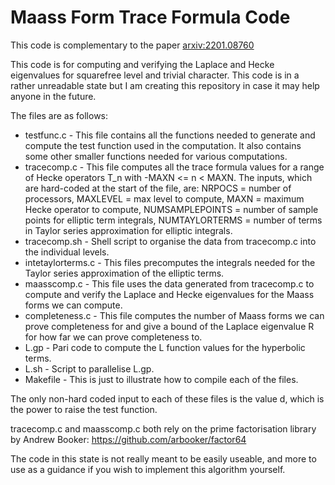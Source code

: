 # Maass Form Trace Formula Code

This code is complementary to the paper [arxiv:2201.08760](https://arxiv.org/abs/2201.08760)

This code is for computing and verifying the Laplace and Hecke eigenvalues for squarefree level and trivial character. This code is in a rather unreadable state but I am creating this repository in case it may help anyone in the future.

The files are as follows:
- testfunc.c - This file contains all the functions needed to generate and compute the test function used in the computation. It also contains some other smaller functions needed for various computations.
- tracecomp.c - This file computes all the trace formula values for a range of Hecke operators T_n with -MAXN <= n <  MAXN. The inputs, which are hard-coded at the start of the file, are: NRPOCS = number of processors, MAXLEVEL = max level to compute, MAXN = maximum Hecke operator to compute, NUMSAMPLEPOINTS = number of sample points for elliptic term integrals, NUMTAYLORTERMS = number of terms in Taylor series approximation for elliptic integrals.
- tracecomp.sh - Shell script to organise the data from tracecomp.c into the individual levels.
- intetaylorterms.c - This files precomputes the integrals needed for the Taylor series approximation of the elliptic terms. 
- maasscomp.c - This file uses the data generated from tracecomp.c to compute and verify the Laplace and Hecke eigenvalues for the Maass forms we can compute. 
- completeness.c - This file computes the number of Maass forms we can prove completeness for and give a bound of the Laplace eigenvalue R for how far we can prove completeness to.
- L.gp - Pari code to compute the L function values for the hyperbolic terms.
- L.sh - Script to parallelise L.gp.
- Makefile - This is just to illustrate how to compile each of the files.

The only non-hard coded input to each of these files is the value d, which is the power to raise the test function.

tracecomp.c and maasscomp.c both rely on the prime factorisation library by Andrew Booker: https://github.com/arbooker/factor64

The code in this state is not really meant to be easily useable, and more to use as a guidance if you wish to implement this algorithm yourself.
